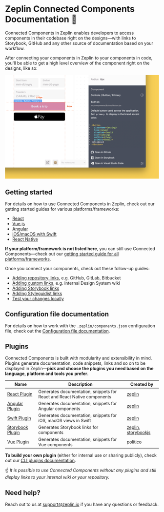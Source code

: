 # Zeplin Connected Components Documentation 🧩

Connected Components in Zeplin enables developers to access components in their codebase right on the designs—with links to Storybook, GitHub and any other source of documentation based on your workflow.

After connecting your components in Zeplin to your components in code, you'll be able to get a high level overview of the component right on the designs, like so:

<img src="img/zeplinConnectedComponent-react.png" alt="Connected component in Zeplin" width="600" />

## Getting started

For details on how to use Connected Components in Zeplin, check out our getting started guides for various platforms/frameworks:

- [React](docs/gettingStarted/REACT.md)
- [Vue.js](docs/gettingStarted/VUE.md)
- [Angular](docs/gettingStarted/ANGULAR.md)
- [iOS/macOS with Swift](docs/gettingStarted/SWIFT.md)
- [React Native](docs/gettingStarted/REACT.md)

**If your platform/framework is not listed here**, you can still use Connected Components—check out our [getting started guide for all platforms/frameworks](docs/gettingStarted/ALL.md).

Once you connect your components, check out these follow-up guides:

- [Adding repository links](docs/link/REPOSITORY.md), e.g. GitHub, GitLab, Bitbucket
- [Adding custom links](docs/link/CUSTOM.md), e.g. internal Design System wiki
- [Adding Storybook links](docs/link/STORYBOOK.md)
- [Adding Styleguidist links](docs/link/STYLEGUIDIST.md)
- [Test your changes locally](docs/gettingStarted/TEST_LOCALLY.md)

## Configuration file documentation

For details on how to work with the `.zeplin/components.json` configuration file, check out the [Configuration file documentation](/CONFIGURATION_FILE.md).

## Plugins

Connected Components is built with modularity and extensibility in mind. Plugins generate documentation, code snippets, links and so on to be displayed in Zeplin—**pick and choose the plugins you need based on the language, platform and tools you prefer**.

| Name | Description | Created by |
| --- | --- | --- |
| [React Plugin](https://github.com/zeplin/cli-connect-react-plugin) | Generates documentation, snippets for React and React Native components | [zeplin](https://github.com/zeplin) |
| [Angular Plugin](https://github.com/zeplin/cli-connect-angular-plugin) | Generates documentation, snippets for Angular components | [zeplin](https://github.com/zeplin) |
| [Swift Plugin](https://github.com/zeplin/cli-connect-swift-plugin) | Generates documentation, snippets for iOS, macOS views in Swift | [zeplin](https://github.com/zeplin) |
| [Storybook Plugin](https://github.com/zeplin/cli-connect-storybook-plugin) | Generates Storybook links for components | [zeplin](https://github.com/zeplin), [storybookjs](https://github.com/storybookjs) |
| [Vue Plugin](https://github.com/politico/zeplin-cli-connect-plugin-vue) | Generates documentation, snippets for Vue components | [politico](https://github.com/politico) |

**To build your own plugin** (either for internal use or sharing publicly), check out our [CLI plugins documentation](https://github.com/zeplin/cli/blob/master/PLUGIN.md).

☝️ *It is possible to use Connected Components without any plugins and still display links to your internal wiki or your repository.*

## Need help?

Reach out to us at [support@zeplin.io](mailto:support@zeplin.io) if you have any questions or feedback.
